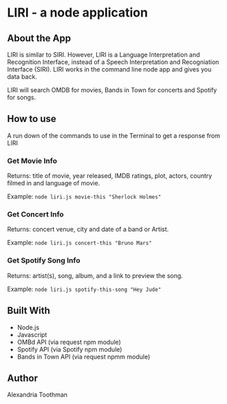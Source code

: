 # LIRI - a node application

## About the App
LIRI is similar to SIRI. However, LIRI is a Language Interpretation and Recognition Interface, instead of a Speech Interpretation and Recogniation Interface (SIRI). LIRI works in the command line node app and gives you data back.  

LIRI will search OMDB for movies, Bands in Town for concerts and Spotify for songs. 

## How to use
A run down of the commands to use in the Terminal to get a response from LIRI

### Get Movie Info
Returns: title of movie, year released, IMDB ratings, plot, actors, country filmed in and language of movie.

Example: `node liri.js movie-this "Sherlock Holmes"`

### Get Concert Info
Returns: concert venue, city and date of a band or Artist.

Example: `node liri.js concert-this "Bruno Mars"`

### Get Spotify Song Info
Returns: artist(s), song, album, and a link to preview the song. 

Example: `node liri.js spotify-this-song "Hey Jude"`

## Built With
* Node.js
* Javascript
* OMBd API (via request npm module)
* Spotify API (via Spotify npm module)
* Bands in Town API (via request npmm module)

## Author

Alexandria Toothman
 

